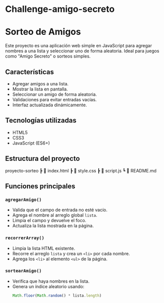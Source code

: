 # Challenge-amigo-secreto

# Sorteo de Amigos

Este proyecto es una aplicación web simple en JavaScript para agregar nombres a una lista y seleccionar uno de forma aleatoria. Ideal para juegos como "Amigo Secreto" o sorteos simples.

## Características
- Agregar amigos a una lista.
- Mostrar la lista en pantalla.
- Seleccionar un amigo de forma aleatoria.
- Validaciones para evitar entradas vacías.
- Interfaz actualizada dinámicamente.

## Tecnologías utilizadas
- HTML5
- CSS3
- JavaScript (ES6+)

## Estructura del proyecto
 proyecto-sorteo
┣ 📜 index.html
┣ 📜 style.css
┣ 📜 script.js
┗ 📜 README.md


## Funciones principales

### `agregarAmigo()`
- Valida que el campo de entrada no esté vacío.
- Agrega el nombre al arreglo global `lista`.
- Limpia el campo y devuelve el foco.
- Actualiza la lista mostrada en la página.

### `recorrerArray()`
- Limpia la lista HTML existente.
- Recorre el arreglo `lista` y crea un `<li>` por cada nombre.
- Agrega los `<li>` al elemento `<ul>` de la página.

### `sortearAmigo()`
- Verifica que haya nombres en la lista.
- Genera un índice aleatorio usando:
  ```js
  Math.floor(Math.random() * lista.length)
